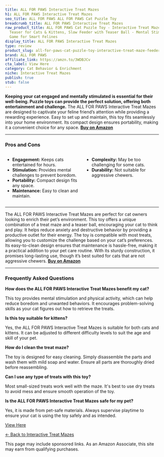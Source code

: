 ```yaml
---
title: ALL FOR PAWS Interactive Treat Mazes
h1: ALL FOR PAWS Interactive Treat Mazes
seo_title: ALL FOR PAWS ALL FOR PAWS Cat Puzzle Toy
breadcrumb_title: ALL FOR PAWS Interactive Treat Mazes
raw_product_title: ALL FOR PAWS Cat Puzzle Toy - Interactive Treat Maze Feeder & Brain
  Teaser for Cats & Kittens, Slow Feeder with Teaser Ball - Mental Stimulation Puzzle
  Game for Smart Felines
display_title: ALL FOR PAWS Interactive Treat Mazes
type: review
product_slug: all-for-paws-cat-puzzle-toy-interactive-treat-maze-feeder-brain-teaser-38c07a7f
brand: ALL FOR PAWS
affiliate_link: https://amzn.to/3WDBJCv
cta_label: View Here
category: Cat Behavior & Enrichment
niche: Interactive Treat Mazes
publish: true
stub: false
---
```


<div id="intro" class="full-width">
  <p><strong>Keeping your cat engaged and mentally stimulated is essential for their well-being. Puzzle toys can provide the perfect solution, offering both entertainment and challenge.</strong> The ALL FOR PAWS Interactive Treat Mazes are designed to captivate your feline friend’s attention while providing a rewarding experience. Easy to set up and maintain, this toy fits seamlessly into your home environment. Its compact design ensures portability, making it a convenient choice for any space. <a href="https://amzn.to/3WDBJCv" rel="nofollow sponsored noopener" target="_blank"><strong>Buy on Amazon</strong></a></p>
</div>

<hr />
<h3 id="pros-cons">Pros and Cons</h3>
<div class="pc-grid" style="display:grid;grid-template-columns:1fr 1fr;gap:16px;">
  <ul>
    <li><strong>Engagement:</strong> Keeps cats entertained for hours.</li>
    <li><strong>Stimulation:</strong> Provides mental challenges to prevent boredom.</li>
    <li><strong>Portability:</strong> Compact design fits any space.</li>
    <li><strong>Maintenance:</strong> Easy to clean and maintain.</li>
  </ul>
  <ul>
    <li><strong>Complexity:</strong> May be too challenging for some cats.</li>
    <li><strong>Durability:</strong> Not suitable for aggressive chewers.</li>
  </ul>
</div>
<hr />

<div class="full-width">
  <p>The ALL FOR PAWS Interactive Treat Mazes are perfect for cat owners looking to enrich their pet’s environment. This toy offers a unique combination of a treat maze and a teaser ball, encouraging your cat to think and play. It helps reduce anxiety and destructive behavior by providing a productive outlet for their energy. The toy is compatible with most treats, allowing you to customize the challenge based on your cat’s preferences. Its easy-to-clean design ensures that maintenance is hassle-free, making it a practical addition to your pet care routine. With its sturdy construction, it promises long-lasting use, though it’s best suited for cats that are not aggressive chewers. <a href="https://amzn.to/3WDBJCv" rel="nofollow sponsored noopener" target="_blank"><strong>Buy on Amazon</strong></a></p>
</div>

<hr />
<h3 id="faqs">Frequently Asked Questions</h3>

<p><strong>How does the ALL FOR PAWS Interactive Treat Mazes benefit my cat?</strong></p>
<p>This toy provides mental stimulation and physical activity, which can help reduce boredom and unwanted behaviors. It encourages problem-solving skills as your cat figures out how to retrieve the treats.</p>

<p><strong>Is this toy suitable for kittens?</strong></p>
<p>Yes, the ALL FOR PAWS Interactive Treat Mazes is suitable for both cats and kittens. It can be adjusted to different difficulty levels to suit the age and skill of your pet.</p>

<p><strong>How do I clean the treat maze?</strong></p>
<p>The toy is designed for easy cleaning. Simply disassemble the parts and wash them with mild soap and water. Ensure all parts are thoroughly dried before reassembling.</p>

<p><strong>Can I use any type of treats with this toy?</strong></p>
<p>Most small-sized treats work well with the maze. It's best to use dry treats to avoid mess and ensure smooth operation of the toy.</p>

<p><strong>Is the ALL FOR PAWS Interactive Treat Mazes safe for my pet?</strong></p>
<p>Yes, it is made from pet-safe materials. Always supervise playtime to ensure your cat is using the toy safely and as intended.</p>
<p><a class="btn" href="https://amzn.to/3WDBJCv" target="_blank" rel="nofollow sponsored noopener">View Here</a></p>
<p><a href="/roundups/cat-behavior-enrichment/interactive-treat-mazes/">← Back to Interactive Treat Mazes</a></p>
<aside class="disclosure">This page may include sponsored links. As an Amazon Associate, this site may earn from qualifying purchases.</aside>
